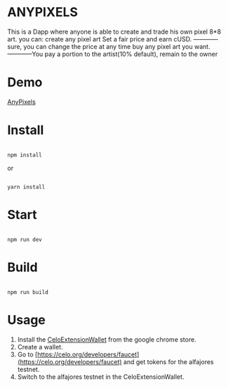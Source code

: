 # ANYPIXELS
This is a Dapp where anyone is able to create and trade his own pixel 8*8 art.
you can:
    create any pixel art
    Set a fair price and earn cUSD. ————sure, you can change the price at any time
    buy any pixel art you want. ————You pay a portion to the artist(10% default), remain to the owner

# Demo
[AnyPixels](#)

# Install

```

npm install

```

or 

```

yarn install

```

# Start

```

npm run dev

```

# Build

```

npm run build

```
# Usage
1. Install the [CeloExtensionWallet](https://chrome.google.com/webstore/detail/celoextensionwallet/kkilomkmpmkbdnfelcpgckmpcaemjcdh?hl=en) from the google chrome store.
2. Create a wallet.
3. Go to [https://celo.org/developers/faucet](https://celo.org/developers/faucet) and get tokens for the alfajores testnet.
4. Switch to the alfajores testnet in the CeloExtensionWallet.